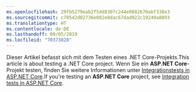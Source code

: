 ```yaml
---
ms.openlocfilehash: 29fb5279eab2f5dd8307c244e0882670abf338e3
ms.sourcegitcommit: c70542d02736e082e8dac67dad922c19249a8893
ms.translationtype: HT
ms.contentlocale: de-DE
ms.lasthandoff: 09/05/2019
ms.locfileid: "70373828"
---
```

<span data-ttu-id="aa0b5-101">Dieser Artikel befasst sich mit dem Testen eines .NET Core-Projekts.</span><span class="sxs-lookup"><span data-stu-id="aa0b5-101">This article is about testing a .NET Core project.</span></span> <span data-ttu-id="aa0b5-102">Wenn Sie ein **ASP.NET Core**-Projekt testen, finden Sie weitere Informationen unter [Integrationstests in ASP.NET Core](/aspnet/core/test/integration-tests#test-app-prerequisites).</span><span class="sxs-lookup"><span data-stu-id="aa0b5-102">If you're testing an **ASP.NET Core** project, see [Integration tests in ASP.NET Core](/aspnet/core/test/integration-tests#test-app-prerequisites).</span></span>
